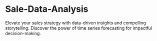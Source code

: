 # Sale-Data-Analysis
Elevate your sales strategy with data-driven insights and compelling storytelling. Discover the power of time series forecasting for impactful decision-making. 
